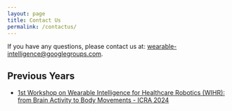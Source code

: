 ```yaml
---
layout: page
title: Contact Us
permalink: /contactus/
---
```


If you have any questions, please contact us at: wearable-intelligence@googlegroups.com.

## Previous Years
- [1st Workshop on Wearable Intelligence for Healthcare Robotics (WIHR): from Brain Activity to Body Movements - ICRA 2024]()
